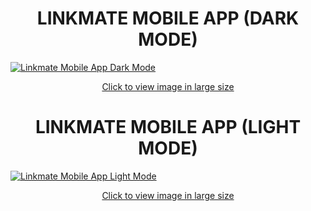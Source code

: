 <h1 align="center">LINKMATE MOBILE APP (DARK MODE)</h1> 
<a href="https://res.cloudinary.com/dytlgwywf/image/upload/v1725729976/pcexdljtgz7hqoy3mb2r.jpg" >
    <img src="https://res.cloudinary.com/dytlgwywf/image/upload/v1725729976/pcexdljtgz7hqoy3mb2r.jpg" alt="Linkmate Mobile App Dark Mode" style="max-width: 100%; height: auto;">
</a>
<p align="center">
    <a href="https://res.cloudinary.com/dytlgwywf/image/upload/v1725729976/pcexdljtgz7hqoy3mb2r.jpg" >
        Click to view image in large size
    </a>
</p>

<h1 align="center">LINKMATE MOBILE APP (LIGHT MODE)</h1> 
<a href="https://res.cloudinary.com/dytlgwywf/image/upload/v1725729984/ufqo0zxqvgy6evvkgpsg.jpg" >
    <img src="https://res.cloudinary.com/dytlgwywf/image/upload/v1725729984/ufqo0zxqvgy6evvkgpsg.jpg" alt="Linkmate Mobile App Light Mode" style="max-width: 100%; height: auto;">
</a>
<p align="center">
    <a href="https://res.cloudinary.com/dytlgwywf/image/upload/v1725729984/ufqo0zxqvgy6evvkgpsg.jpg" >
        Click to view image in large size
    </a>
</p>
